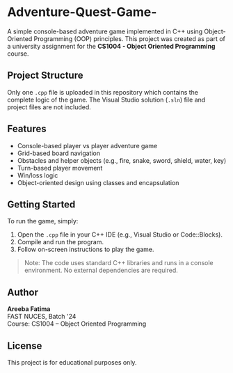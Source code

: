 # Adventure-Quest-Game-

A simple console-based adventure game implemented in C++ using Object-Oriented Programming (OOP) principles. This project was created as part of a university assignment for the **CS1004 - Object Oriented Programming** course.

##  Project Structure

Only one `.cpp` file is uploaded in this repository which contains the complete logic of the game. The Visual Studio solution (`.sln`) file and project files are not included.

## Features

- Console-based player vs player adventure game
- Grid-based board navigation
- Obstacles and helper objects (e.g., fire, snake, sword, shield, water, key)
- Turn-based player movement
- Win/loss logic
- Object-oriented design using classes and encapsulation

##  Getting Started

To run the game, simply:

1. Open the `.cpp` file in your C++ IDE (e.g., Visual Studio or Code::Blocks).
2. Compile and run the program.
3. Follow on-screen instructions to play the game.

> Note: The code uses standard C++ libraries and runs in a console environment. No external dependencies are required.

## Author

**Areeba Fatima**  
FAST NUCES, Batch '24  
Course: CS1004 – Object Oriented Programming

## License

This project is for educational purposes only.
